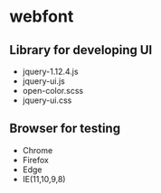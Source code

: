 # webfont

## Library for developing UI
+ jquery-1.12.4.js
+ jquery-ui.js
+ open-color.scss
+ jquery-ui.css


## Browser for testing
+ Chrome
+ Firefox
+ Edge
+ IE(11,10,9,8)
